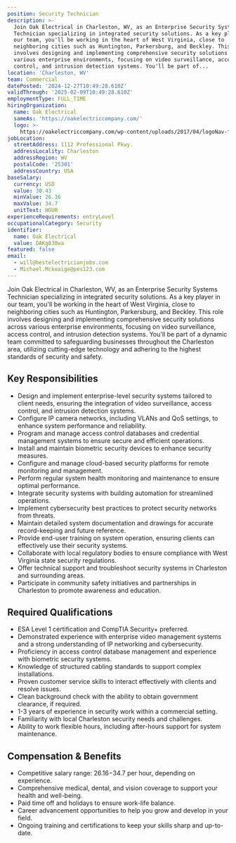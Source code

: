 ```yaml
---
position: Security Technician
description: >-
  Join Oak Electrical in Charleston, WV, as an Enterprise Security Systems
  Technician specializing in integrated security solutions. As a key player in
  our team, you'll be working in the heart of West Virginia, close to
  neighboring cities such as Huntington, Parkersburg, and Beckley. This role
  involves designing and implementing comprehensive security solutions across
  various enterprise environments, focusing on video surveillance, access
  control, and intrusion detection systems. You'll be part of...
location: 'Charleston, WV'
team: Commercial
datePosted: '2024-12-27T10:49:28.610Z'
validThrough: '2025-02-09T10:49:28.610Z'
employmentType: FULL_TIME
hiringOrganization:
  name: Oak Electrical
  sameAs: 'https://oakelectriccompany.com/'
  logo: >-
    https://oakelectriccompany.com/wp-content/uploads/2017/04/logoNav-for-web.png
jobLocation:
  streetAddress: 1112 Professional Pkwy.
  addressLocality: Charleston
  addressRegion: WV
  postalCode: '25301'
  addressCountry: USA
baseSalary:
  currency: USD
  value: 30.43
  minValue: 26.16
  maxValue: 34.7
  unitText: HOUR
experienceRequirements: entryLevel
occupationalCategory: Security
identifier:
  name: Oak Electrical
  value: OAKg830wa
featured: false
email:
  - will@bestelectricianjobs.com
  - Michael.Mckeaige@pes123.com
---
```




Join Oak Electrical in Charleston, WV, as an Enterprise Security Systems Technician specializing in integrated security solutions. As a key player in our team, you'll be working in the heart of West Virginia, close to neighboring cities such as Huntington, Parkersburg, and Beckley. This role involves designing and implementing comprehensive security solutions across various enterprise environments, focusing on video surveillance, access control, and intrusion detection systems. You'll be part of a dynamic team committed to safeguarding businesses throughout the Charleston area, utilizing cutting-edge technology and adhering to the highest standards of security and safety.

## Key Responsibilities
- Design and implement enterprise-level security systems tailored to client needs, ensuring the integration of video surveillance, access control, and intrusion detection systems.
- Configure IP camera networks, including VLANs and QoS settings, to enhance system performance and reliability.
- Program and manage access control databases and credential management systems to ensure secure and efficient operations.
- Install and maintain biometric security devices to enhance security measures.
- Configure and manage cloud-based security platforms for remote monitoring and management.
- Perform regular system health monitoring and maintenance to ensure optimal performance.
- Integrate security systems with building automation for streamlined operations.
- Implement cybersecurity best practices to protect security networks from threats.
- Maintain detailed system documentation and drawings for accurate record-keeping and future reference.
- Provide end-user training on system operation, ensuring clients can effectively use their security systems.
- Collaborate with local regulatory bodies to ensure compliance with West Virginia state security regulations.
- Offer technical support and troubleshoot security systems in Charleston and surrounding areas.
- Participate in community safety initiatives and partnerships in Charleston to promote awareness and education.

## Required Qualifications
- ESA Level 1 certification and CompTIA Security+ preferred.
- Demonstrated experience with enterprise video management systems and a strong understanding of IP networking and cybersecurity.
- Proficiency in access control database management and experience with biometric security systems.
- Knowledge of structured cabling standards to support complex installations.
- Proven customer service skills to interact effectively with clients and resolve issues.
- Clean background check with the ability to obtain government clearance, if required.
- 1-3 years of experience in security work within a commercial setting.
- Familiarity with local Charleston security needs and challenges.
- Ability to work flexible hours, including after-hours support for system maintenance.

## Compensation & Benefits
- Competitive salary range: $26.16-$34.7 per hour, depending on experience.
- Comprehensive medical, dental, and vision coverage to support your health and well-being.
- Paid time off and holidays to ensure work-life balance.
- Career advancement opportunities to help you grow and develop in your field.
- Ongoing training and certifications to keep your skills sharp and up-to-date.